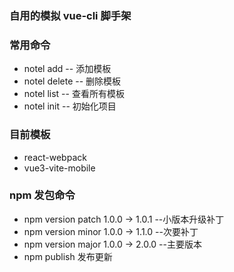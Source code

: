 ### 自用的模拟 vue-cli 脚手架
### 常用命令
 - notel add -- 添加模板
 - notel delete -- 删除模板
 - notel list -- 查看所有模板
 - notel init -- 初始化项目

### 目前模板
 - react-webpack
 - vue3-vite-mobile

### npm 发包命令
 - npm version patch 1.0.0 -> 1.0.1 --小版本升级补丁
 - npm version minor 1.0.0 -> 1.1.0 --次要补丁
 - npm version major 1.0.0 -> 2.0.0 --主要版本
 - npm publish 发布更新